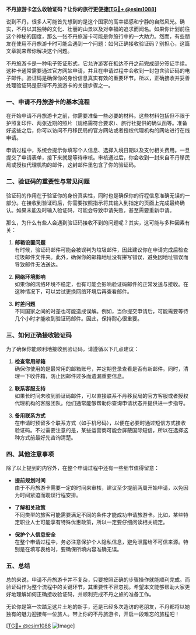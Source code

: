 **不丹旅游卡怎么收验证码？让你的旅行更便捷[[TG💪+ @esim1088](https://t.me/s/esim1088)]**

说到不丹，很多人可能首先想到的是这个国家的高幸福感和宁静的自然风光。确实，不丹以其独特的文化、壮丽的山景以及对幸福的追求而闻名。如果你计划前往这个神秘的国度，那么一张不丹旅游卡可能是你旅行中的一大助力。然而，有些朋友在使用不丹旅游卡时可能会遇到一个问题：如何正确接收验证码？别担心，这篇文章就来帮你解决这个问题。

不丹旅游卡是一种电子签证形式，它允许游客在抵达不丹之前完成部分签证手续。这种卡通常需要通过官方网站申请，并且在申请过程中会收到一封包含验证码的电子邮件。验证码是确保你的身份信息真实有效的重要环节。所以，正确接收并妥善处理验证码是获得不丹旅游卡的关键步骤之一。

### **一、申请不丹旅游卡的基本流程**

在开始申请不丹旅游卡之前，你需要准备一些必要的材料。这些材料包括但不限于护照复印件、两张近期的照片（规格需符合要求）、旅行社提供的确认函等。准备好这些之后，你可以访问不丹移民局的官方网站或者授权代理机构的网站进行在线申请。

申请过程中，系统会提示你填写个人信息、选择入境日期以及支付相关费用。一旦提交了申请表单，接下来就是等待审核。审核通过后，你会收到一封来自不丹移民局或授权代理机构的邮件，这封邮件里包含了你的验证码。

### **二、验证码的重要性与常见问题**

验证码的作用在于验证你的身份真实性，同时也是确保你的行程信息准确无误的一部分。在接收到验证码后，你需要按照指示将其输入到指定的页面上完成最终确认。如果未能及时输入验证码，可能会导致申请失败，甚至需要重新申请。

那么，为什么有些人会遇到验证码接收不到的问题呢？其实，这可能与多种因素有关：

1. **邮箱设置问题**  
   有时候，验证码邮件可能会被误判为垃圾邮件，因此建议你在申请完成后检查垃圾邮件文件夹。此外，确保你的邮箱地址没有拼写错误，避免因地址错误而导致邮件无法送达。

2. **网络环境影响**  
   如果你的网络环境不稳定，也有可能会影响验证码邮件的正常发送与接收。在这种情况下，可以尝试更换网络环境后再查看邮件。

3. **时差问题**  
   不同国家之间的时差也可能造成误解。例如，当你提交申请后，可能需要等待几个小时才能收到验证码邮件。因此，保持耐心很重要。

### **三、如何正确接收验证码**

为了确保你能顺利地接收到验证码，请遵循以下几点建议：

1. **检查常用邮箱**  
   确保你使用的是最常用的邮箱账号，并定期登录查看是否有新邮件。同时，清理一下收件箱，防止因邮件过多而遗漏重要信息。

2. **联系客服支持**  
   如果长时间未收到验证码邮件，可以直接联系不丹移民局的官方客服或者授权代理机构的客服团队。他们通常能够帮助你查询申请状态并提供进一步指导。

3. **备用联系方式**  
   在申请时预留多个联系方式（如手机号码），以便在必要时通过短信方式接收验证码。不过需要注意的是，某些运营商可能会屏蔽国际短信，所以在选择这种方式前最好先咨询清楚。

### **四、其他注意事项**

除了以上提到的内容外，在整个申请过程中还有一些细节值得留意：

- **提前规划时间**  
  由于不丹旅游卡需要一定的时间来审核，建议至少提前两周开始申请，以免因为时间紧迫而耽误行程安排。

- **了解相关政策**  
  不同类型的旅客可能需要满足不同的条件才能成功申请旅游卡。比如，某些特定职业人士可能享有特殊优惠政策，所以一定要仔细阅读相关规定。

- **保护个人信息安全**  
  在整个申请过程中，务必注意保护个人隐私信息，避免泄露给不可信来源。特别是在填写表格时，要确保所填内容准确无误。

### **五、总结**

总的来说，申请不丹旅游卡并不复杂，只要按照正确的步骤操作就能顺利完成。而验证码作为整个流程中的关键环节，其重要性不容忽视。希望本文能够帮助大家更好地理解如何正确接收验证码，并顺利完成不丹之旅的准备工作。

无论你是第一次踏足这片土地的新手，还是已经多次造访的老朋友，不丹都将以她独有的魅力迎接每一位旅人。带上你的不丹旅游卡，开启一段难忘的旅程吧！

[[TG💪+ @esim1088](https://t.me/s/esim1088) ![Image](https://i.postimg.cc/4NQfJmqS/Snipaste-2025-05-13-00-14-12.png)]